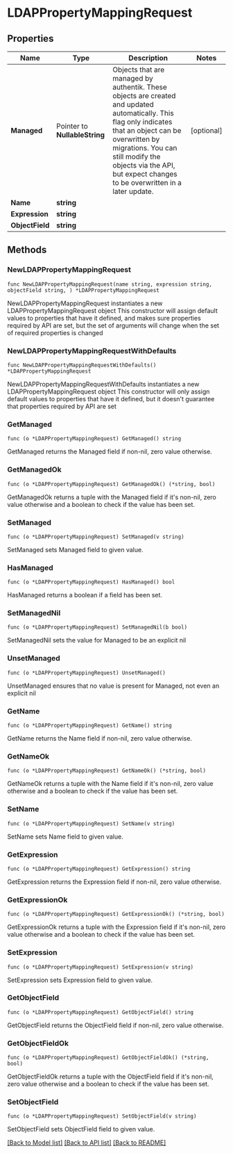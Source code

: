 # LDAPPropertyMappingRequest

## Properties

Name | Type | Description | Notes
------------ | ------------- | ------------- | -------------
**Managed** | Pointer to **NullableString** | Objects that are managed by authentik. These objects are created and updated automatically. This flag only indicates that an object can be overwritten by migrations. You can still modify the objects via the API, but expect changes to be overwritten in a later update. | [optional] 
**Name** | **string** |  | 
**Expression** | **string** |  | 
**ObjectField** | **string** |  | 

## Methods

### NewLDAPPropertyMappingRequest

`func NewLDAPPropertyMappingRequest(name string, expression string, objectField string, ) *LDAPPropertyMappingRequest`

NewLDAPPropertyMappingRequest instantiates a new LDAPPropertyMappingRequest object
This constructor will assign default values to properties that have it defined,
and makes sure properties required by API are set, but the set of arguments
will change when the set of required properties is changed

### NewLDAPPropertyMappingRequestWithDefaults

`func NewLDAPPropertyMappingRequestWithDefaults() *LDAPPropertyMappingRequest`

NewLDAPPropertyMappingRequestWithDefaults instantiates a new LDAPPropertyMappingRequest object
This constructor will only assign default values to properties that have it defined,
but it doesn't guarantee that properties required by API are set

### GetManaged

`func (o *LDAPPropertyMappingRequest) GetManaged() string`

GetManaged returns the Managed field if non-nil, zero value otherwise.

### GetManagedOk

`func (o *LDAPPropertyMappingRequest) GetManagedOk() (*string, bool)`

GetManagedOk returns a tuple with the Managed field if it's non-nil, zero value otherwise
and a boolean to check if the value has been set.

### SetManaged

`func (o *LDAPPropertyMappingRequest) SetManaged(v string)`

SetManaged sets Managed field to given value.

### HasManaged

`func (o *LDAPPropertyMappingRequest) HasManaged() bool`

HasManaged returns a boolean if a field has been set.

### SetManagedNil

`func (o *LDAPPropertyMappingRequest) SetManagedNil(b bool)`

 SetManagedNil sets the value for Managed to be an explicit nil

### UnsetManaged
`func (o *LDAPPropertyMappingRequest) UnsetManaged()`

UnsetManaged ensures that no value is present for Managed, not even an explicit nil
### GetName

`func (o *LDAPPropertyMappingRequest) GetName() string`

GetName returns the Name field if non-nil, zero value otherwise.

### GetNameOk

`func (o *LDAPPropertyMappingRequest) GetNameOk() (*string, bool)`

GetNameOk returns a tuple with the Name field if it's non-nil, zero value otherwise
and a boolean to check if the value has been set.

### SetName

`func (o *LDAPPropertyMappingRequest) SetName(v string)`

SetName sets Name field to given value.


### GetExpression

`func (o *LDAPPropertyMappingRequest) GetExpression() string`

GetExpression returns the Expression field if non-nil, zero value otherwise.

### GetExpressionOk

`func (o *LDAPPropertyMappingRequest) GetExpressionOk() (*string, bool)`

GetExpressionOk returns a tuple with the Expression field if it's non-nil, zero value otherwise
and a boolean to check if the value has been set.

### SetExpression

`func (o *LDAPPropertyMappingRequest) SetExpression(v string)`

SetExpression sets Expression field to given value.


### GetObjectField

`func (o *LDAPPropertyMappingRequest) GetObjectField() string`

GetObjectField returns the ObjectField field if non-nil, zero value otherwise.

### GetObjectFieldOk

`func (o *LDAPPropertyMappingRequest) GetObjectFieldOk() (*string, bool)`

GetObjectFieldOk returns a tuple with the ObjectField field if it's non-nil, zero value otherwise
and a boolean to check if the value has been set.

### SetObjectField

`func (o *LDAPPropertyMappingRequest) SetObjectField(v string)`

SetObjectField sets ObjectField field to given value.



[[Back to Model list]](../README.md#documentation-for-models) [[Back to API list]](../README.md#documentation-for-api-endpoints) [[Back to README]](../README.md)


